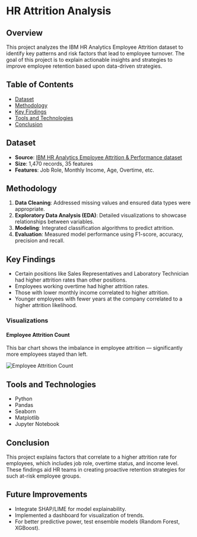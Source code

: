# HR Attrition Analysis

## Overview
This project analyzes the IBM HR Analytics Employee Attrition dataset to identify key patterns and risk factors that lead to employee turnover. The goal of this project is to explain actionable insights and strategies to improve employee retention based upon data-driven strategies.

## Table of Contents
- [Dataset](#dataset)
- [Methodology](#methodology)
- [Key Findings](#key-findings)
- [Tools and Technologies](#tools-and-technologies)
- [Conclusion](#conclusion)

## Dataset
- **Source**: [IBM HR Analytics Employee Attrition & Performance dataset](https://www.ibm.com/analytics/hr-analytics-employee-attrition)
- **Size**: 1,470 records, 35 features
- **Features**: Job Role, Monthly Income, Age, Overtime, etc.

## Methodology
1. **Data Cleaning**: Addressed missing values and ensured data types were appropriate.
2. **Exploratory Data Analysis (EDA)**: Detailed visualizations to showcase relationships between variables.
3. **Modeling**: Integrated classification algorithms to predict attrition.
4. **Evaluation**: Measured model performance using F1-score, accuracy, precision and recall.
  
## Key Findings
- Certain positions like Sales Representatives and Laboratory Technician had higher attrition rates than other positions.
- Employees working overtime had higher attrition rates.
- Those with lower monthly income correlated to higher attrition.
- Younger employees with fewer years at the company correlated to a higher attrition likelihood.

### Visualizations

#### Employee Attrition Count

This bar chart shows the imbalance in employee attrition — significantly more employees stayed than left.

![Employee Attrition Count](https://github.com/sirinagoolbis/sirinagoolbis.github.io/blob/master/projects/projects/hr-attrition-analysis/images%3Aemployee_attrition_count.png)

## Tools and Technologies
- Python
- Pandas
- Seaborn
- Matplotlib
- Jupyter Notebook

## Conclusion
This project explains factors that correlate to a higher attrition rate for employees, which includes job role, overtime status, and income level. These findings aid HR teams in creating proactive retention strategies for such at-risk employee groups.

## Future Improvements
- Integrate SHAP/LIME for model explainability.
- Implemented a dashboard for visualization of trends.
- For better predictive power, test ensemble models (Random Forest, XGBoost).

